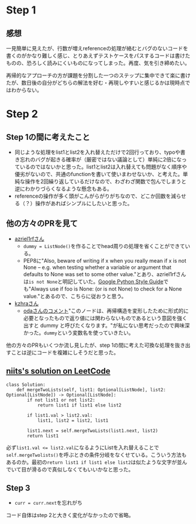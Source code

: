 # Step 1

## 感想

一見簡単に見えたが、行数が増えreferenceの処理が絡むとバグのないコードを書くのがかなり難しく感じ、とりあえずテストケースをパスするコードは書けたものの、恐ろしく読みにくいものになってしまった。再度、気を引き締めたい。

再帰的なアプローチの方が課題を分割した一つのステップに集中できて楽に書けたが、数日後の自分がどちらの解法を好む・再現しやすいと感じるかは現時点ではわからない。

# Step 2

## Step 1の間に考えたこと

- 同じような処理をlist1とlist2を入れ替えただけで2回行っており、typoや書き忘れのバグが起きる確率が（厳密ではない議論として）単純に2倍になっているのではないかと思った。list1とlist2は入れ替えても問題がなく順序や優劣がないので、共通のfunctionを書いて使いまわせないか、と考えた。単純な操作を2回繰り返しているだけなので、わざわざ関数で包んでしまうと逆にわかりづらくなるような懸念もある。
- referenceの操作が多く頭がこんがらがりがちなので、どこか回数を減らせる（？）操作があればシンプルにしたいと思った。

## 他の方々のPRを見て

- [azriel1rfさん](https://github.com/azriel1rf/leetcode-prep/pull/6)
	- `dummy = ListNode()`を作ることでhead周りの処理を省くことができている。
	- PEP8に"Also, beware of writing if x when you really mean if x is not None – e.g. when testing whether a variable or argument that defaults to None was set to some other value."とあり、azriel1rfさんは`is not None`と明記していた。[Google Python Style Guide](https://google.github.io/styleguide/pyguide.html)でも"Always use if foo is None: (or is not None) to check for a None value."とあるので、こちらに従おうと思う。
- [kzhraさん](https://github.com/kzhra/Grind41/pull/3)
	- [odaさんのコメント](https://github.com/kzhra/Grind41/pull/3#discussion_r1597538900)"このノードは、再帰構造を変形したために形式的に必要となったもので返り値には関わらないものであるという意図を強く出すと dummy と呼びたくなります。"が私にない思考だったので興味深かった。`dummy`という変数名を使っていきたい。

他の方々のPRもいくつか流し見したが、step 1の間に考えた可換な処理を抜き出すことは逆にコードを複雑にしそうだと思った。

## [niits's solution on LeetCode](https://leetcode.com/problems/merge-two-sorted-lists/solutions/6048156/video-using-dummy-pointer-and-recursion-solution-as-a-bonus)

```
class Solution:
    def mergeTwoLists(self, list1: Optional[ListNode], list2: Optional[ListNode]) -> Optional[ListNode]:
        if not list1 or not list2:
            return list1 if list1 else list2

        if list1.val > list2.val:
            list1, list2 = list2, list1

        list1.next = self.mergeTwoLists(list1.next, list2)
        return list1
```

必ず`list1.val <= list2.val`になるようにListを入れ替えることで`self.mergeTwolists()`を呼ぶときの条件分岐をなくせている。こういう方法もあるのか。最初の`return list1 if list1 else list2`は似たような文字が並んでいて目が滑るので真似しなくてもいいかなと思った。

## Step 3

- `curr = curr.next`を忘れがち

コード自体はstep 2と大きく変化がなかったので省略。
